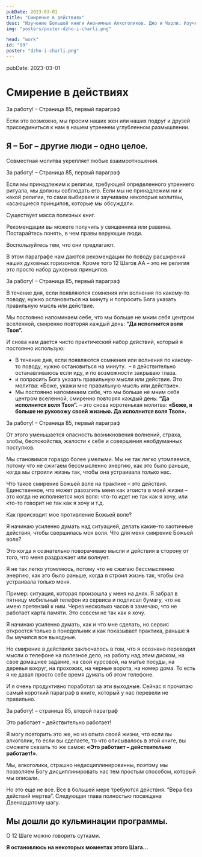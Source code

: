 ```yaml
---
pubDate: 2023-03-01
title: "Cмирение в действиях"
desc: "Изучение Большой книги Анонимных Алкоголиков. Джо и Чарли. Изучение БК. (098)"
img: "posters/poster-dzho-i-charli.png"

head: "work"
id: "99"
poster: "dzho-i-charli.png"
---
```


pubDate: 2023-03-01

# Cмирение в действиях

За работу! – Страница 85, первый параграф

Если это возможно, мы просим наших жен или наших подруг и друзей присоединиться к нам в нашем утреннем углубленном размышлении.

## Я – Бог – другие люди – одно целое.

Совместная молитва укрепляет любые взаимоотношения.

За работу! – Страница 85, первый параграф

Если мы принадлежим к религии, требующей определенного утреннего ритуала, мы должны соблюдать его. Если мы не принадлежим ни к какой религии, то сами выбираем и заучиваем некоторые молитвы, касающиеся принципов, которые мы обсуждали.

Существует масса полезных книг.

Рекомендации вы можете получить у священника или раввина. Постарайтесь понять, в чем правы верующие люди.

Воспользуйтесь тем, что они предлагают.

В этом параграфе нам даются рекомендации по поводу расширения наших духовных горизонтов. Кроме того 12 Шагов АА – это не религия это просто набор духовных принципов.

За работу! – Страница 85, первый параграф

В течение дня, если появляются сомнения или волнения по какому-то поводу, нужно остановиться на минуту и попросить Бога указать правильную мысль или действие.

Мы постоянно напоминаем себе, что мы больше не мним себя центром вселенной, смиренно повторяя каждый день: **“Да исполнится воля Твоя”.**

И снова нам дается чисто практический набор действий, который я постоянно использую:

- В течение дня, если появляются сомнения или волнения по какому-то поводу, нужно остановиться на минуту.  – я действительно останавливаюсь если иду, и по возможности закрываю глаза.
- и попросить Бога указать правильную мысли или действие. Это молитва: «Боже, укажи мне правильную мысль или действие».
- Мы постоянно напоминаем себе, что мы больше не мним себя центром вселенной, смиренно повторяя каждый день: **“Да исполнится воля Твоя”.** – это снова коротенькая молитва: **«Боже, я больше не руковожу своей жизнью. Да исполнится воля Твоя».**

За работу! – Страница 85, первый параграф

От этого уменьшается опасность возникновения волнений, страха, злобы, беспокойства, жалости к себе и совершения необдуманных поступков.

Мы становимся гораздо более умелыми. Мы не так легко утомляемся, потому что не сжигаем бессмысленно энергию, как это было раньше, когда мы строили жизнь так, чтобы она устраивала только нас.

Что такое смирение Божьей воле на практике – это действия. Единственное, что может разозлить меня как эгоиста в моей жизни – это когда не исполняется моя воля: что-то идет не так как я хочу, или кто-то говорит не так как я хочу и т.д.

Как происходит мое противление Божьей воле?

Я начинаю усиленно думать над ситуацией, делать какие-то хаотичные действия, чтобы свершилась моя воля. Что для меня смирение Божьей воле?

Это когда я сознательно поворачиваю мысли и действия в сторону от того, что меня раздражает или волнует.

Я не так легко утомляюсь, потому что не сжигаю бессмысленно энергию, как это было раньше, когда я строил жизнь так, чтобы она устраивала только меня.

Пример: ситуация, которая произошла у меня на днях. Я забрал в пятницу мобильный телефон из сервиса и подписал бумагу, что не имею претензий к ним. Через несколько часов я замечаю, что не работает карта памяти. Это совсем не так как я хочу.

Я начинаю усиленно думать, как и что мне сделать, но сервис откроется только в понедельник и как показывает практика, раньше я бы мучился все выходные.

Но смирение в действиях заключалось в том, что я осознано переводил мысли о телефоне на полезное дело, на работу над этим диском, на свое домашнее задание, на свой курсовой, на мытье посуды, на деревья вокруг, на прохожих, на черные ворота, на номер дома. То есть я не давал просто себе время думать об этом телефоне.

И я очень продуктивно поработал за эти выходные.
Сейчас я прочитаю самый короткий параграф в книге, который у нас перевели не правильно.

За работу! – страница 85, второй параграф

Это работает – действительно работает!

Я могу повторить это же, но из опыта своей жизни, что если вы алкоголик, то если вы сделаете, то что описывалось в этой книге, вы сможете сказать то же самое: **«Это работает – действительно работает!».**

Мы, алкоголики, страшно недисциплинированны, поэтому мы позволяем Богу дисциплинировать нас тем простым способом, который мы описали.

Но это еще не все. Все в большей мере требуются действия. “Вера без действий мертва”. Следующая глава полностью посвящена Двенадцатому шагу.

## Мы дошли до кульминации программы.

О 12 Шаге можно говорить сутками.

**Я остановлюсь на некоторых моментах этого Шага…**

